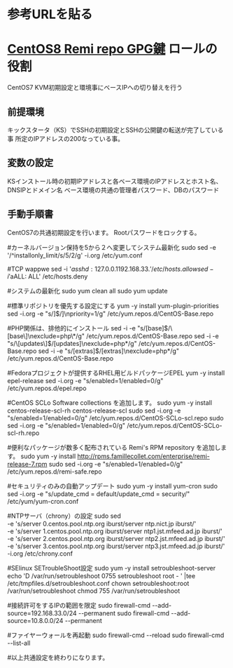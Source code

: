 # 参考URLを貼る

[CentOS8 Remi repo GPG鍵](https://github.com/ansible/ansible/issues/71634)
ロールの役割
=========
CentOS7 KVM初期設定と環境事にベースIPへの切り替えを行う

前提環境
------------
キックスタータ（KS）でSSHの初期設定とSSHの公開鍵の転送が完了している事
所定のIPアドレスの200なっている事。

変数の設定
--------------
KSインストール時の初期IPアドレスと各ベース環境のIPアドレスとホスト名、DNSIPとドメイン名
ベース環境の共通の管理者パスワード、DBのパスワード

手動手順書
----------------
CentOS7の共通初期設定を行います。
Rootパスワードをロックする。

#カーネルバージョン保持を5から２へ変更してシステム最新化
sudo sed -e '/^installonly_limit/s/5/2/g' -i.org /etc/yum.conf

#TCP wappwe
sed -i '$asshd: 127.0.0.1 192.168.33.' /etc/hosts.allow
sed -i '$aALL: ALL' /etc/hosts.deny

#システムの最新化
sudo yum clean all
sudo yum update

#標準リポジトリを優先する設定にする
yum -y install yum-plugin-priorities
sed -i.org -e "s/\]$/\]\npriority=1/g" /etc/yum.repos.d/CentOS-Base.repo

#PHP関係は、排他的にインストール
sed -i -e "s/\[base\]$/\[base\]\nexclude=php\*/g" /etc/yum.repos.d/CentOS-Base.repo
sed -i -e "s/\[updates\]$/\[updates\]\nexclude=php\*/g" /etc/yum.repos.d/CentOS-Base.repo
sed -i -e "s/\[extras\]$/\[extras\]\nexclude=php\*/g" /etc/yum.repos.d/CentOS-Base.repo

#Fedoraプロジェクトが提供するRHEL用ビルドパッケージEPEL
yum -y install epel-release
sed -i.org -e "s/enabled=1/enabled=0/g" /etc/yum.repos.d/epel.repo

#CentOS SCLo Software collections を追加します。
sudo yum -y install centos-release-scl-rh centos-release-scl
sudo sed -i.org -e "s/enabled=1/enabled=0/g" /etc/yum.repos.d/CentOS-SCLo-scl.repo
sudo sed -i.org -e "s/enabled=1/enabled=0/g" /etc/yum.repos.d/CentOS-SCLo-scl-rh.repo

#便利なパッケージが数多く配布されている Remi's RPM repository を追加します。
sudo yum -y install http://rpms.famillecollet.com/enterprise/remi-release-7.rpm
sudo sed -i.org -e "s/enabled=1/enabled=0/g" /etc/yum.repos.d/remi-safe.repo

#セキュリティのみの自動アップデート
sudo yum -y install yum-cron
sudo sed -i.org -e "s/update_cmd = default/update_cmd = security/" /etc/yum/yum-cron.conf
 
#NTPサーバ（chrony）の設定
sudo sed \
-e 's/server 0.centos.pool.ntp.org iburst/server ntp.nict.jp iburst/' \
-e 's/server 1.centos.pool.ntp.org iburst/server ntp1.jst.mfeed.ad.jp iburst/' \
-e 's/server 2.centos.pool.ntp.org iburst/server ntp2.jst.mfeed.ad.jp iburst/' \
-e 's/server 3.centos.pool.ntp.org iburst/server ntp3.jst.mfeed.ad.jp iburst/' \
-i.org /etc/chrony.conf

#SElinux SETroubleShoot設定
sudo yum -y install setroubleshoot-server
echo 'D /var/run/setroubleshoot 0755 setroubleshoot root - ' |tee /etc/tmpfiles.d/setroubleshoot.conf
chown setroubleshoot:root /var/run/setroubleshoot
chmod 755 /var/run/setroubleshoot

#接続許可をするIPの範囲を限定
sudo firewall-cmd --add-source=192.168.33.0/24 --permanent
sudo firewall-cmd --add-source=10.8.0.0/24 --permanent

#ファイヤーウォールを再起動
sudo firewall-cmd --reload
sudo firewall-cmd --list-all

#以上共通設定を終わりになります。
